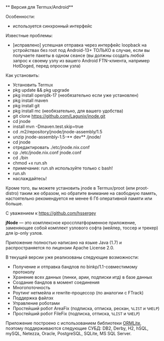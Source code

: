 ** Версия для Termux/Android**

Особенности:
- используется синхронный интерфейс

Известные проблемы:
- [исправлено] успешная отправка через интерфейс loopback на  устройствах без root под Android-13+ ТОЛЬКО в случае, если вы получаете пакеты в одном сеансе (вы должны создать любой запрос к своему узлу из вашего Android FTN-клиента, например HotDoged, перед опросом узла)

Как установить:
- Установить Termux
- pkg update && pkg upgrade
- pkg install openjdk-17 (необязательно если уже установлен)
- pkg install maven
- pkg install git
- pkg install mc (необязательно, для вашего удобства)
- git clone https://github.com/Lagunix/jnode.git
- cd jnode
- install mvn -Dmaven.test.skip=true
- cd .m2/repository/jnode/jnode-assembly/1.5
- unzip jnode-assembly-1.5-** dev** /jnode/
- cd jnode 
- отредактировать ./etc/jnode.nix.conf
- cp ./etc/jnode.nix.conf jnode.conf
- cd ./bin
- chmod +x run.sh
- примечание: run.sh используйте только с bash!
- run.sh
- наслаждайтесь!

Кроме того, вы можете установить jnode в Termux/proot (или proot-distro) таким же образом, но обратите внимание на свободную память, настоятельно рекомендуется не менее 6 Гб оперативной памяти или больше.

С уважением к https://github.com/hssergey

**jNode** — это комплексное кроссплатформенное приложение, заменяющее собой комплект узлового софта (мейлер, тоссер и трекер) для ip-only узлов.

Приложение полностью написано на языке Java (1.7) и распространяется по лицензии Apache License 2.0.

В текущей версии уже реализованы следующие возможности:
- Получение и отправка бандлов по binkp/1.1-совместимому протоколу
- Хранение всех данных (линки, арии, подписки итд) в базе данных
- Создание бандлов в момент соединения
- Многопоточность
- Роутинг нетмейла и rewrite-процессор (по аналогии с FTrack)
- Поддержка файлэх
- Управление роботами
- Простейший робот AreaFix (подписка, отписка, рескан, `%LIST` и `%HELP`)
- Простейший робот FileFix (подписка, отписка, `%LIST` и `%HELP`)

Приложение построено с использованием библиотеки [ORMLite](http://ormlite.com), поэтому поддерживаются следующие СУБД: DB2, Derby, H2, hSQL, mySQL, Netezza, Oracle, PostgreSQL, SQLite, MS SQL Server.
